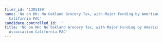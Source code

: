 ```yaml
---
filer_id: '1385180'
name: 'No on HH: No Oakland Grocery Tax, with Major Funding by American Beverage Association
  California PAC'
candidate_controlled_id: ''
title: 'No on HH: No Oakland Grocery Tax, with Major Funding by American Beverage
  Association California PAC'
---
```

